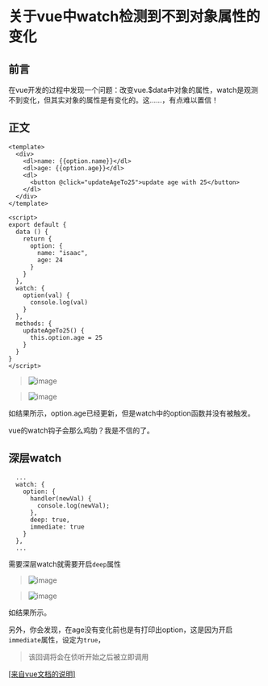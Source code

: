 # 关于vue中watch检测到不到对象属性的变化

## 前言

在vue开发的过程中发现一个问题：改变vue.$data中对象的属性，watch是观测不到变化，但其实对象的属性是有变化的。这……，有点难以置信！



## 正文

```vue
<template>
  <div>
    <dl>name: {{option.name}}</dl>
    <dl>age: {{option.age}}</dl>
    <dl>
      <button @click="updateAgeTo25">update age with 25</button>
    </dl>
  </div>
</template>

<script>
export default {
  data () {
    return {
      option: {
        name: "isaac",
        age: 24
      }
    }
  },
  watch: {
    option(val) {
      console.log(val)
    }
  },
  methods: {
    updateAgeTo25() {
      this.option.age = 25
    }
  }
}
</script>
```



> ![image](https://user-images.githubusercontent.com/25907273/35481764-0c39010c-0465-11e8-8da3-1cd1c2e7202e.png)

> ![image](https://user-images.githubusercontent.com/25907273/35481768-28a9fb0c-0465-11e8-84fd-f674f250d707.png)

如结果所示，option.age已经更新，但是watch中的option函数并没有被触发。



vue的watch钩子会那么鸡肋？我是不信的了。



## 深层watch

```vue
  ...
  watch: {
    option: {
      handler(newVal) {
        console.log(newVal);
      },
      deep: true,
      immediate: true
    }
  },
  ...
```

需要深层watch就需要开启`deep`属性

> ![image](https://user-images.githubusercontent.com/25907273/35481930-35d9beea-0468-11e8-99f8-e29202773176.png)

> ![image](https://user-images.githubusercontent.com/25907273/35481938-59c60af2-0468-11e8-8ecd-4e01873927de.png)

如结果所示。



另外，你会发现，在age没有变化前也是有打印出option，这是因为开启`immediate`属性，设定为`true`，

> 该回调将会在侦听开始之后被立即调用



[\[来自vue文档的说明\]](https://cn.vuejs.org/v2/api/#vm-options)

